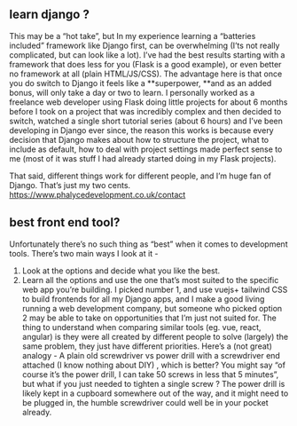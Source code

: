 ## learn django ?


This may be a “hot take”, but In my experience learning a “batteries included” framework like Django first, can be overwhelming (I’ts not really complicated, but can look like a lot).
I’ve had the best results starting with a framework that does less for you (Flask is a good example), or even better no framework at all (plain HTML/JS/CSS). The advantage here is that once you do switch to  Django it feels like a **superpower, **and as an added bonus, will only take a day or two to learn.
I personally worked as a freelance web developer using Flask doing little projects for about 6 months before I took on a project that was incredibly complex and then decided to switch, watched a single short tutorial series (about 6 hours) and I’ve been developing in Django ever since, the reason this works is because every decision that Django makes about how to structure the project, what to include as default, how to deal with project settings made perfect sense to me (most of it was stuff I had already started doing in my Flask projects).

That said, different things work for different people, and I’m huge fan of Django. That’s just my two cents.
https://www.phalycedevelopment.co.uk/contact

## best front end tool?


Unfortunately there’s no such thing as “best” when it comes to development tools.
There’s two main ways I look at it -
1. Look at the options and decide what you like the best.
2. Learn all the options and use the one that’s most suited to the specific web app you’re building.
I picked number 1, and use vuejs+ tailwind CSS to build  frontends for all my Django apps, and I make a good living running a web development company,  but someone who picked option 2 may be able to take on opportunities that I’m just not suited for.
The thing to understand when comparing similar tools (eg. vue, react, angular) is they were all created by different people to solve (largely) the same problem, they just have different priorities.
Here’s a (not great) analogy - A plain old screwdriver vs power drill with a screwdriver end attached (I know nothing about DIY) ,  which is better? You might say “of course it’s the power drill, I can take 50 screws in less that 5 minutes”, but what if you just needed to tighten a single screw ? The power drill is likely kept in a cupboard somewhere out of the way, and it might need to be plugged in, the humble screwdriver could well be in your pocket already.

 
